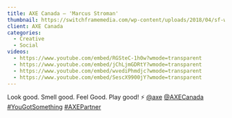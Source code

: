 ```yaml
---
title: AXE Canada – 'Marcus Stroman'
thumbnail: https://switchframemedia.com/wp-content/uploads/2018/04/sf-work-axe.png
client: AXE Canada
categories:
  - Creative
  - Social
videos:
  - https://www.youtube.com/embed/RGSteC-1h0w?wmode=transparent
  - https://www.youtube.com/embed/jChLjmGDRtY?wmode=transparent
  - https://www.youtube.com/embed/wvediPhmdjc?wmode=transparent
  - https://www.youtube.com/embed/SescX9900jY?wmode=transparent
---
```


Look good. Smell good. Feel Good. Play good! ⚡ [@axe](https://www.instagram.com/axe/) [@AXECanada](https://www.instagram.com/AXECanada/) [#YouGotSomething](https://www.instagram.com/explore/tags/yougotsomething/) [#AXEPartner](https://www.instagram.com/explore/tags/axepartner/)
